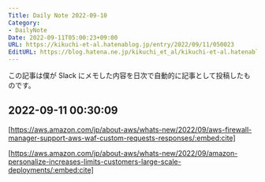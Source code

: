 ```yaml
---
Title: Daily Note 2022-09-10
Category:
- DailyNote
Date: 2022-09-11T05:00:23+09:00
URL: https://kikuchi-et-al.hatenablog.jp/entry/2022/09/11/050023
EditURL: https://blog.hatena.ne.jp/kikuchi_et_al/kikuchi-et-al.hatenablog.jp/atom/entry/4207112889916994291
---
```


この記事は僕が Slack にメモした内容を日次で自動的に記事として投稿したものです。

## 2022-09-11 00:30:09


[https://aws.amazon.com/jp/about-aws/whats-new/2022/09/aws-firewall-manager-support-aws-waf-custom-requests-responses/:embed:cite]



[https://aws.amazon.com/jp/about-aws/whats-new/2022/09/amazon-personalize-increases-limits-customers-large-scale-deployments/:embed:cite]



